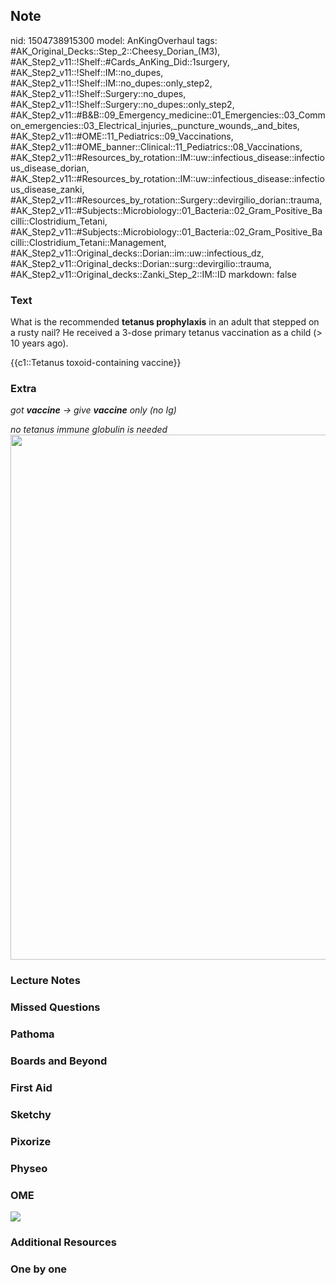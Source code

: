 ## Note
nid: 1504738915300
model: AnKingOverhaul
tags: #AK_Original_Decks::Step_2::Cheesy_Dorian_(M3), #AK_Step2_v11::!Shelf::#Cards_AnKing_Did::1surgery, #AK_Step2_v11::!Shelf::IM::no_dupes, #AK_Step2_v11::!Shelf::IM::no_dupes::only_step2, #AK_Step2_v11::!Shelf::Surgery::no_dupes, #AK_Step2_v11::!Shelf::Surgery::no_dupes::only_step2, #AK_Step2_v11::#B&B::09_Emergency_medicine::01_Emergencies::03_Common_emergencies::03_Electrical_injuries,_puncture_wounds,_and_bites, #AK_Step2_v11::#OME::11_Pediatrics::09_Vaccinations, #AK_Step2_v11::#OME_banner::Clinical::11_Pediatrics::08_Vaccinations, #AK_Step2_v11::#Resources_by_rotation::IM::uw::infectious_disease::infectious_disease_dorian, #AK_Step2_v11::#Resources_by_rotation::IM::uw::infectious_disease::infectious_disease_zanki, #AK_Step2_v11::#Resources_by_rotation::Surgery::devirgilio_dorian::trauma, #AK_Step2_v11::#Subjects::Microbiology::01_Bacteria::02_Gram_Positive_Bacilli::Clostridium_Tetani, #AK_Step2_v11::#Subjects::Microbiology::01_Bacteria::02_Gram_Positive_Bacilli::Clostridium_Tetani::Management, #AK_Step2_v11::Original_decks::Dorian::im::uw::infectious_dz, #AK_Step2_v11::Original_decks::Dorian::surg::devirgilio::trauma, #AK_Step2_v11::Original_decks::Zanki_Step_2::IM::ID
markdown: false

### Text
What is the recommended <b>tetanus prophylaxis</b> in an adult that
stepped on a rusty nail? He received a 3-dose primary tetanus
vaccination as a child (> 10 years ago).
<div>
  {{c1::Tetanus toxoid-containing vaccine}}
</div>

### Extra
<i>got <b>vaccine</b> → give <b>vaccine</b> only (no Ig)</i>
<div>
  <i>no tetanus immune globulin is needed</i>
  <div>
    <div>
      <i><img src="tetanus%20got%20me%20agaaain.png" class=
      "resizer" style="width: 840px;"></i>
    </div>
  </div>
</div>

### Lecture Notes


### Missed Questions


### Pathoma


### Boards and Beyond


### First Aid


### Sketchy


### Pixorize


### Physeo


### OME
<div class="ome-widget">
  <a href=
  "https://onlinemeded.org/spa/pediatrics/vaccinations/acquire?ref=anki">
  <img src="_OME_AnkiFlashcards_Lesson_6.png"></a>
</div>

### Additional Resources


### One by one

